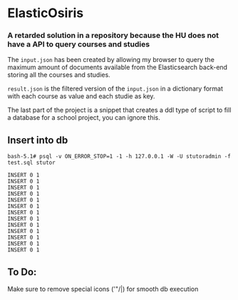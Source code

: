 # ElasticOsiris
### A retarded solution in a  repository because the HU does not have a API to query courses and studies

The `input.json` has been created by allowing my browser to query the maximum amount of documents available from the Elasticsearch back-end storing all the courses and studies.

`result.json` is the filtered version of the `input.json` in a dictionary format with each course as value and each studie as key.

The last part of the project is a snippet that creates a ddl type of script to fill a database for a school project, you can ignore this.

## Insert into db
```
bash-5.1# psql -v ON_ERROR_STOP=1 -1 -h 127.0.0.1 -W -U stutoradmin -f test.sql stutor

INSERT 0 1
INSERT 0 1
INSERT 0 1
INSERT 0 1
INSERT 0 1
INSERT 0 1
INSERT 0 1
INSERT 0 1
INSERT 0 1
INSERT 0 1
INSERT 0 1
INSERT 0 1
INSERT 0 1
```

## To Do:
Make sure to remove special icons ('"\/|) for smooth db execution